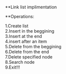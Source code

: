 **Link list implimentation

**Operations:

  1.Create list                                                                                                                                                                        
  2.Insert in the beggining                                                                                                                                                            
  3.Insert at the end                                                                                                                                                                  
  4.insert after an item                                                                                                                                                               
  5.Delete from the beggining                                                                                                                                                          
  6.Delete from the end                                                                                                                                                                
  7.Delete specified node                                                                                                                                                              
  8.Search node                                                                                                                                                                        
  9.Exit!!!
